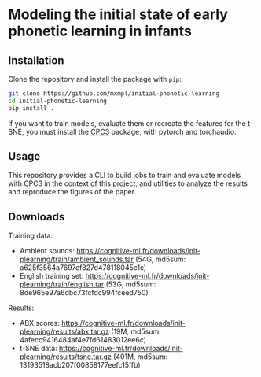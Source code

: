 # Modeling the initial state of early phonetic learning in infants

## Installation

Clone the repository and install the package with `pip`:

```bash
git clone https://github.com/mxmpl/initial-phonetic-learning
cd initial-phonetic-learning
pip install .
```

If you want to train models, evaluate them or recreate the features for the t-SNE,
you must install the [CPC3](https://github.com/bootphon/CPC3) package, with pytorch and torchaudio.

## Usage

This repository provides a CLI to build jobs to train and evaluate models with CPC3 in the context of this project, and utilities to analyze the results and reproduce the figures of the paper.

## Downloads

Training data:
- Ambient sounds: https://cognitive-ml.fr/downloads/init-plearning/train/ambient_sounds.tar (54G, md5sum: a625f3564a7697cf827d478118045c1c)
- English training set: https://cognitive-ml.fr/downloads/init-plearning/train/english.tar (53G, md5sum: 8de965e97a6dbc73fcfdc994fceed750)

Results:
- ABX scores: https://cognitive-ml.fr/downloads/init-plearning/results/abx.tar.gz (19M, md5sum: 4afecc9416484af4e7fd61483012ee6c)
- t-SNE data: https://cognitive-ml.fr/downloads/init-plearning/results/tsne.tar.gz (401M, md5sum: 13193518acb207f00858177eefc15ffb)
